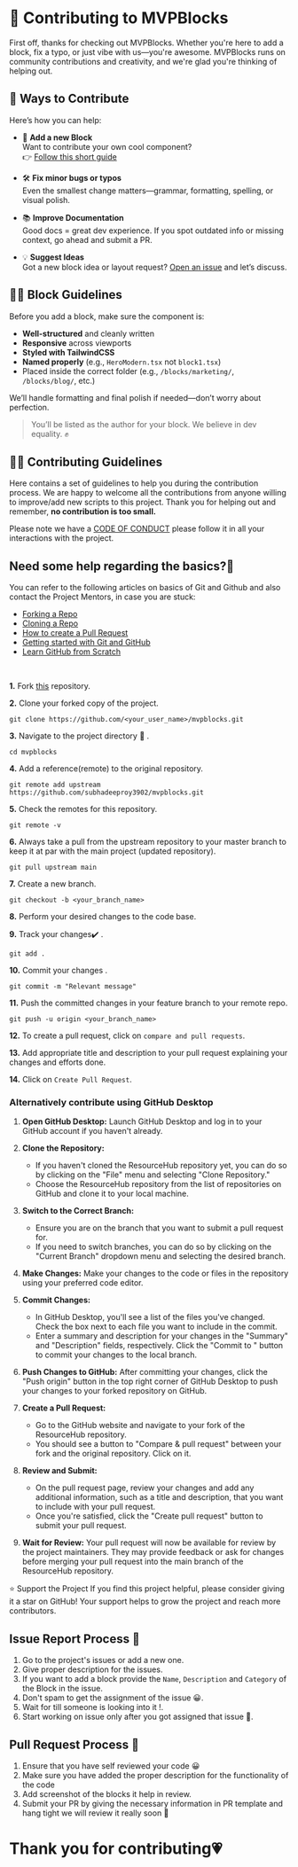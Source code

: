 # 🧱 Contributing to MVPBlocks

First off, thanks for checking out MVPBlocks. Whether you're here to add a block, fix a typo, or just vibe with us—you're awesome. MVPBlocks runs on community contributions and creativity, and we're glad you're thinking of helping out.

## 🤝 Ways to Contribute

Here’s how you can help:

- 🧱 **Add a new Block**  
  Want to contribute your own cool component?  
  👉 [Follow this short guide](https://mvpblocks.vercel.app/docs/add-a-block)

- 🛠 **Fix minor bugs or typos**  
  Even the smallest change matters—grammar, formatting, spelling, or visual polish.

- 📚 **Improve Documentation**  
  Good docs = great dev experience. If you spot outdated info or missing context, go ahead and submit a PR.

- 💡 **Suggest Ideas**  
  Got a new block idea or layout request? [Open an issue](https://github.com/subhadeeproy3902/mvpblocks/issues) and let’s discuss.

## 🧑‍🎨 Block Guidelines

Before you add a block, make sure the component is:

- **Well-structured** and cleanly written
- **Responsive** across viewports
- **Styled with TailwindCSS**
- **Named properly** (e.g., `HeroModern.tsx` not `block1.tsx`)
- Placed inside the correct folder (e.g., `/blocks/marketing/`, `/blocks/blog/`, etc.)

We’ll handle formatting and final polish if needed—don’t worry about perfection.

> You’ll be listed as the author for your block. We believe in dev equality. ✊

## 🧑‍🎨 Contributing Guidelines

Here contains a set of guidelines to help you during the contribution process.
We are happy to welcome all the contributions from anyone willing to improve/add new scripts to this project.
Thank you for helping out and remember, **no contribution is too small.**

Please note we have a [CODE OF CONDUCT](CODE_OF_CONDUCT.md)  please follow it in all your interactions with the project.

## Need some help regarding the basics?🤔


You can refer to the following articles on basics of Git and Github and also contact the Project Mentors,
in case you are stuck:

- [Forking a Repo](https://help.github.com/en/github/getting-started-with-github/fork-a-repo)
- [Cloning a Repo](https://help.github.com/en/desktop/contributing-to-projects/creating-an-issue-or-pull-request)
- [How to create a Pull Request](https://opensource.com/article/19/7/create-pull-request-github)
- [Getting started with Git and GitHub](https://towardsdatascience.com/getting-started-with-git-and-github-6fcd0f2d4ac6)
- [Learn GitHub from Scratch](https://docs.github.com/en/get-started/start-your-journey/git-and-github-learning-resources)

<br>

**1.** Fork [this](https://github.com/subhadeeproy3902/mvpblocks.git) repository.

**2.** Clone your forked copy of the project.

```
git clone https://github.com/<your_user_name>/mvpblocks.git
```

**3.** Navigate to the project directory :file_folder: .

```
cd mvpblocks
```

**4.** Add a reference(remote) to the original repository.

```
git remote add upstream https://github.com/subhadeeproy3902/mvpblocks.git
```

**5.** Check the remotes for this repository.

```
git remote -v
```

**6.** Always take a pull from the upstream repository to your master branch to keep it at par with the main project (updated repository).

```
git pull upstream main
```

**7.** Create a new branch.

```
git checkout -b <your_branch_name>
```

**8.** Perform your desired changes to the code base.

**9.** Track your changes:heavy_check_mark: .

```
git add .
```

**10.** Commit your changes .

```
git commit -m "Relevant message"
```

**11.** Push the committed changes in your feature branch to your remote repo.

```
git push -u origin <your_branch_name>
```

**12.** To create a pull request, click on `compare and pull requests`.

**13.** Add appropriate title and description to your pull request explaining your changes and efforts done.

**14.** Click on `Create Pull Request`.

### Alternatively contribute using GitHub Desktop

1. **Open GitHub Desktop:**
   Launch GitHub Desktop and log in to your GitHub account if you haven't already.

2. **Clone the Repository:**
   - If you haven't cloned the ResourceHub repository yet, you can do so by clicking on the "File" menu and selecting "Clone Repository."
   - Choose the ResourceHub repository from the list of repositories on GitHub and clone it to your local machine.

3. **Switch to the Correct Branch:**
   - Ensure you are on the branch that you want to submit a pull request for.
   - If you need to switch branches, you can do so by clicking on the "Current Branch" dropdown menu and selecting the desired branch.

4. **Make Changes:**
   Make your changes to the code or files in the repository using your preferred code editor.

5. **Commit Changes:**
   - In GitHub Desktop, you'll see a list of the files you've changed. Check the box next to each file you want to include in the commit.
   - Enter a summary and description for your changes in the "Summary" and "Description" fields, respectively. Click the "Commit to <branch-name>" button to commit your changes to the local branch.

6. **Push Changes to GitHub:**
   After committing your changes, click the "Push origin" button in the top right corner of GitHub Desktop to push your changes to your forked repository on GitHub.

7. **Create a Pull Request:**
   - Go to the GitHub website and navigate to your fork of the ResourceHub repository.
   - You should see a button to "Compare & pull request" between your fork and the original repository. Click on it.

8. **Review and Submit:**
   - On the pull request page, review your changes and add any additional information, such as a title and description, that you want to include with your pull request.
   - Once you're satisfied, click the "Create pull request" button to submit your pull request.

9. **Wait for Review:**
    Your pull request will now be available for review by the project maintainers. They may provide feedback or ask for changes before merging your pull request into the main branch of the ResourceHub repository.

⭐️ Support the Project
If you find this project helpful, please consider giving it a star on GitHub! Your support helps to grow the project and reach more contributors.

## **Issue Report Process 📌**

1. Go to the project's issues or add a new one.
2. Give proper description for the issues.
3. If you want to add a block provide the `Name`, `Description` and `Category` of the Block in the issue.
4. Don't spam to get the assignment of the issue 😀.
5. Wait for till someone is looking into it !.
6. Start working on issue only after you got assigned that issue 🚀.

## Pull Request Process 🚀

1. Ensure that you have self reviewed your code 😀
2. Make sure you have added the proper description for the functionality of the code
3. Add screenshot of the blocks it help in review.
4. Submit your PR by giving the necessary information in PR template and hang tight we will review it really soon 🚀

# **Thank you for contributing💗** 